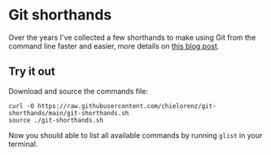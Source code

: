 # Git shorthands

Over the years I've collected a few shorthands to make using Git from the command line faster and easier, more details on [this blog post](https://chielorenz.com/blog/git-shorthands).

## Try it out

Download and source the commands file:

```shell
curl -O https://raw.githubusercontent.com/chielorenz/git-shorthands/main/git-shorthands.sh
source ./git-shorthands.sh
```

Now you should able to list all available commands by running ```glist``` in your terminal.